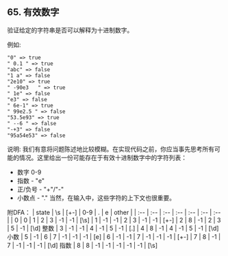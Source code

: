 ## 65. 有效数字
验证给定的字符串是否可以解释为十进制数字。

例如:
```
"0" => true
" 0.1 " => true
"abc" => false
"1 a" => false
"2e10" => true
" -90e3   " => true
" 1e" => false
"e3" => false
" 6e-1" => true
" 99e2.5 " => false
"53.5e93" => true
" --6 " => false
"-+3" => false
"95a54e53" => false
```
说明: 我们有意将问题陈述地比较模糊。在实现代码之前，你应当事先思考所有可能的情况。这里给出一份可能存在于有效十进制数字中的字符列表：

+ 数字 0-9
+ 指数 - "e"
+ 正/负号 - "+"/"-"
+ 小数点 - "."
当然，在输入中，这些字符的上下文也很重要。


附DFA：
| state | \s | [+-] | 0-9 | \. | e | other |
| :-- | :-- | :-- | :-- | :-- | :-- | :-- |
| 0 | 0 | 1 | 2 | 3 | -1 | -1 |    [\s]
| 1 | -1 | -1 | 2 | 3 | -1 | -1 |  [+-]
| 2 | 8 | -1 | 2 | 3 | 5 | -1 |  [\d] 整数
| 3 | -1 | -1 | 4 | -1 | 5 | -1 |  [.]
| 4 | 8 | -1 | 4 | -1 | 5 | -1 |    [\d] 小数
| 5 | -1 | 6 | 7 | -1 | -1 | -1 |    [e]
| 6 | -1 | -1 | 7 | -1 | -1 | -1 |    [+-]
| 7 | 8 | -1 | 7 | -1 | -1 | -1 |    [\d] 指数
| 8 | 8 | -1 | -1 | -1 | -1 | -1 |  [\s]
